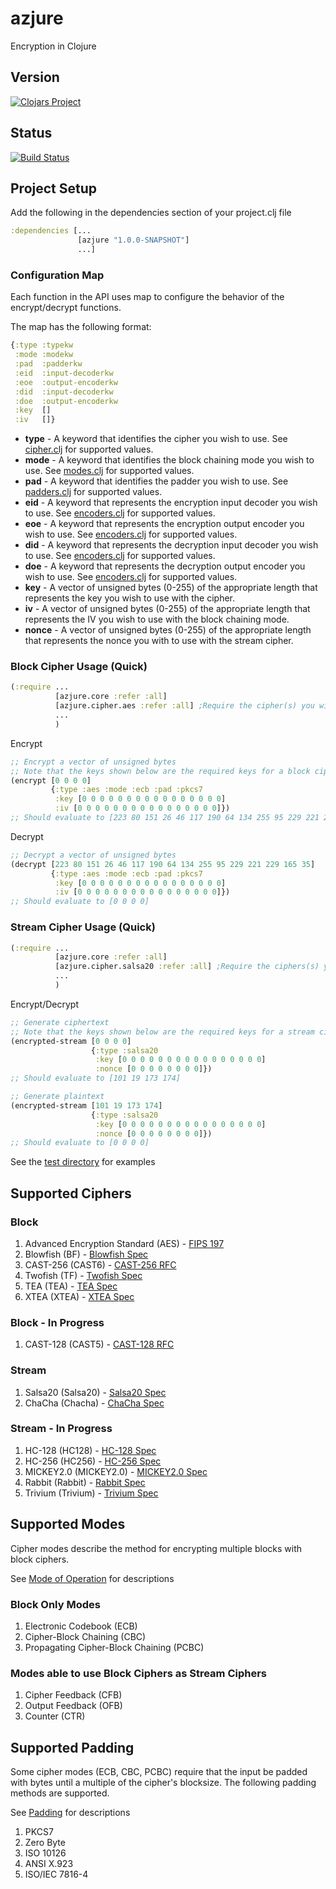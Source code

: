 azjure
======

Encryption in Clojure

## Version
[![Clojars Project](http://clojars.org/azjure/latest-version.svg)](http://clojars.org/azjure)

## Status
[![Build Status](https://travis-ci.org/CraZySacX/azjure.svg?branch=master)](https://travis-ci.org/CraZySacX/azjure)

## Project Setup
Add the following in the dependencies section of your project.clj file

```Clojure
:dependencies [...
               [azjure "1.0.0-SNAPSHOT"]
               ...]
```
### Configuration Map
Each function in the API uses map to configure the behavior of the encrypt/decrypt functions.

The map has the following format:

```clojure
{:type :typekw
 :mode :modekw
 :pad  :padderkw
 :eid  :input-decoderkw
 :eoe  :output-encoderkw
 :did  :input-decoderkw
 :doe  :output-encoderkw
 :key  []
 :iv   []}
```

* **type** - A keyword that identifies the cipher you wish to use. See
[cipher.clj](https://github.com/CraZySacX/azjure/blob/master/src/azjure/cipher/cipher.clj) for supported values.
* **mode** - A keyword that identifies the block chaining mode you wish to use.  See [modes.clj](https://github.com/CraZySacX/azjure/blob/master/src/azjure/modes.clj) for supported values.
* **pad** - A keyword that identifies the padder you wish to use. See [padders.clj](https://github.com/CraZySacX/azjure/blob/master/src/azjure/padders.clj) for supported values.
* **eid** - A keyword that represents the encryption input decoder you wish to use. See
[encoders.clj](https://github.com/CraZySacX/azjure/blob/master/src/azjure/encoders.clj) for supported values.
* **eoe** - A keyword that represents the encryption output encoder you wish to use. See
[encoders.clj](https://github.com/CraZySacX/azjure/blob/master/src/azjure/encoders.clj) for supported values.
* **did** - A keyword that represents the decryption input decoder you wish to use.  See
[encoders.clj](https://github.com/CraZySacX/azjure/blob/master/src/azjure/encoders.clj) for supported values.
* **doe** - A keyword that represents the decryption output encoder you wish to use. See
[encoders.clj](https://github.com/CraZySacX/azjure/blob/master/src/azjure/encoders.clj) for supported values.
* **key** - A vector of unsigned bytes (0-255) of the appropriate length that
represents the key you wish to use with the cipher.
* **iv** - A vector of unsigned bytes (0-255) of the appropriate length that
represents the IV you wish to use with the block chaining mode.
* **nonce** - A vector of unsigned bytes (0-255) of the appropriate length that
represents the nonce you with to use with the stream cipher.

### Block Cipher Usage (Quick)
```Clojure
(:require ...
          [azjure.core :refer :all]
          [azjure.cipher.aes :refer :all] ;Require the cipher(s) you wish to use
          ...
          )
```
Encrypt

```Clojure
;; Encrypt a vector of unsigned bytes
;; Note that the keys shown below are the required keys for a block cipher
(encrypt [0 0 0 0]
         {:type :aes :mode :ecb :pad :pkcs7
          :key [0 0 0 0 0 0 0 0 0 0 0 0 0 0 0 0]
          :iv [0 0 0 0 0 0 0 0 0 0 0 0 0 0 0 0]})
;; Should evaluate to [223 80 151 26 46 117 190 64 134 255 95 229 221 229 165 35]
```

Decrypt

```Clojure
;; Decrypt a vector of unsigned bytes
(decrypt [223 80 151 26 46 117 190 64 134 255 95 229 221 229 165 35]
         {:type :aes :mode :ecb :pad :pkcs7
          :key [0 0 0 0 0 0 0 0 0 0 0 0 0 0 0 0]
          :iv [0 0 0 0 0 0 0 0 0 0 0 0 0 0 0 0]})
;; Should evaluate to [0 0 0 0]
```

### Stream Cipher Usage (Quick)

```Clojure
(:require ...
          [azjure.core :refer :all]
          [azjure.cipher.salsa20 :refer :all] ;Require the ciphers(s) you wish to use
          ...
          )
```

Encrypt/Decrypt

```Clojure
;; Generate ciphertext
;; Note that the keys shown below are the required keys for a stream cipher
(encrypted-stream [0 0 0 0]
                  {:type :salsa20
                   :key [0 0 0 0 0 0 0 0 0 0 0 0 0 0 0 0]
                   :nonce [0 0 0 0 0 0 0 0]})
;; Should evaluate to [101 19 173 174]

;; Generate plaintext
(encrypted-stream [101 19 173 174]
                  {:type :salsa20
                   :key [0 0 0 0 0 0 0 0 0 0 0 0 0 0 0 0]
                   :nonce [0 0 0 0 0 0 0 0]})
;; Should evaluate to [0 0 0 0]
```

See the [test directory](https://github.com/CraZySacX/azjure/tree/master/spec/azjure) for examples

## Supported Ciphers
### Block
1. Advanced Encryption Standard (AES) - [FIPS 197](http://csrc.nist.gov/publications/fips/fips197/fips-197.pdf)
2. Blowfish (BF) - [Blowfish Spec](https://www.schneier.com/paper-blowfish-fse.html)
3. CAST-256 (CAST6) - [CAST-256 RFC](http://tools.ietf.org/html/rfc2612)
4. Twofish (TF) - [Twofish Spec](http://www.schneier.com/paper-twofish-paper.pdf)
5. TEA (TEA) - [TEA Spec](http://citeseer.ist.psu.edu/viewdoc/download?doi=10.1.1.45.281&rep=rep1&type=pdf)
6. XTEA (XTEA) - [XTEA Spec](http://www.cix.co.uk/~klockstone/xtea.pdf)

### Block - In Progress
1. CAST-128 (CAST5) - [CAST-128 RFC](http://tools.ietf.org/html/rfc2144)

### Stream
1. Salsa20 (Salsa20) - [Salsa20 Spec](http://cr.yp.to/snuffle/spec.pdf)
2. ChaCha (Chacha) - [ChaCha Spec](http://cr.yp.to/chacha/chacha-20080128.pdf)

### Stream - In Progress
1. HC-128 (HC128) - [HC-128 Spec](http://www.ecrypt.eu.org/stream/p3ciphers/hc/hc128_p3.pdf)
2. HC-256 (HC256) - [HC-256 Spec](http://www3.ntu.edu.sg/home/wuhj/research/hc/hc256_fse.pdf)
3. MICKEY2.0 (MICKEY2.0) - [MICKEY2.0 Spec](http://www.ecrypt.eu.org/stream/p3ciphers/mickey/mickey_p3.pdf)
4. Rabbit (Rabbit) - [Rabbit Spec](http://tools.ietf.org/rfc/rfc4503.txt)
5. Trivium (Trivium) - [Trivium Spec](http://www.ecrypt.eu.org/stream/p3ciphers/trivium/trivium_p3.pdf)

## Supported Modes
Cipher modes describe the method for encrypting multiple blocks with block ciphers.

See [Mode of Operation](http://en.wikipedia.org/wiki/Block_cipher_mode_of_operation) for
descriptions

### Block Only Modes
1. Electronic Codebook (ECB)
2. Cipher-Block Chaining (CBC)
3. Propagating Cipher-Block Chaining (PCBC)

### Modes able to use Block Ciphers as Stream Ciphers
1. Cipher Feedback (CFB)
2. Output Feedback (OFB)
3. Counter (CTR)

## Supported Padding
Some cipher modes (ECB, CBC, PCBC) require that the input be padded with bytes until a 
multiple of the cipher's blocksize.  The following padding methods are supported.

See [Padding](http://en.wikipedia.org/wiki/Padding_%28cryptography%29) for descriptions

1. PKCS7
2. Zero Byte
3. ISO 10126
4. ANSI X.923
5. ISO/IEC 7816-4
